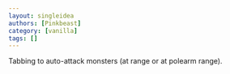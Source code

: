 ```yaml
---
layout: singleidea
authors: [Pinkbeast]
category: [vanilla]
tags: []
---
```

Tabbing to auto-attack monsters (at range or at polearm range).
